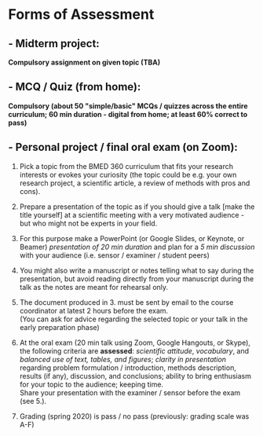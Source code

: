 # Forms of Assessment


## - Midterm project:
**Compulsory assignment on given topic (TBA)**

## - MCQ / Quiz (from home):
**Compulsory (about 50 "simple/basic" MCQs / quizzes across the entire curriculum; 60 min duration - digital from home; at least 60\% correct to pass)**

## - Personal project / final oral exam (on Zoom):


1. Pick a topic from the BMED 360 curriculum that fits your research interests or evokes your curiosity (the topic could be e.g. your own research project, a scientific article, a review of methods with pros and cons).

2. Prepare a presentation of the topic as if you should give a talk [make the title yourself] at a scientific meeting with a very motivated audience - but who might not be experts in your field.   

3. For this purpose make a PowerPoint (or Google Slides, or Keynote, or Beamer) _presentation of 20 min duration_ and plan for a _5 min discussion_ with your audience  (i.e. sensor / examiner / student peers)

4. You might also write a manuscript or notes telling what to say during the presentation, but avoid reading directly from your manuscript during the talk as the notes are meant for rehearsal only.

5. The document produced in 3. must be sent by email to the course coordinator at latest 2 hours before the exam.<br>  (You can ask for advice regarding the selected topic or your talk in the early preparation phase)


6. At the oral exam (20 min talk using  Zoom, Google Hangouts, or Skype), the following criteria are **assessed**:
_scientific attitude_, _vocabulary_, and _balanced use of text, tables, and figures_; _clarity in presentation_ regarding problem formulation / introduction, methods description, results (if any), discussion, and conclusions; ability to bring enthusiasm for your topic to the audience; keeping time.<br>
Share your presentation with the examiner / sensor before the exam (see 5.).

7.   Grading (spring 2020) is pass / no pass    (previously: grading scale was A-F)
